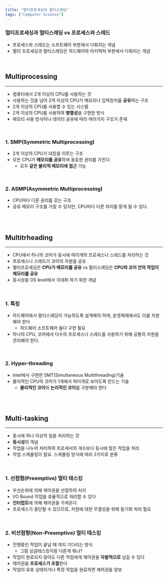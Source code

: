 ```yaml
---
title: "멀티프로세싱과 멀티스레딩"
tags: ["Computer Science"]
---
```






### 멀티프로세싱과 멀티스레딩 vs 프로세스와 스레드

- 프로세스와 스레드는 소프트웨어 부분에서 다뤄지는 개념
- 멀티 프로세싱과 멀티스레딩은 하드웨어와 아키텍처 부분에서 다뤄지는 개념

<br>

## Multiprocessing

<hr>

- 컴퓨터에서 2개 이상의 CPU를 사용하는 것
- 사용하는 것을 넘어 2개 이상의 CPU가 메모리나 입력장치를 **공유**하는 구조
- 2개 이상의 CPU를 사용할 수 있는 시스템
- 2개 이상의 CPU를 사용하여 **병렬성**을 구현한 방식
- 메모리 사용 방식이나 데이터 공유에 따라 여러가지 구조가 존재

<br>

### 1. SMP(Symmetric Multiprocessing)

- 2개 이상의 CPU가 대칭을 이루는 구조
- 모든 CPU가 **메모리를 공유**하며 동등한 권리를 가진다.
  - 모두 **같은 물리적 메모리에 접근** 가능

<br>

### 2. ASMP(Asymmetric Multiprocessing)

- CPU마다 다른 권리를 갖는 구조
- 공유 메모리 구조를 가질 수 있지만, CPU마다 다른 처리를 맡게 될 수 있다.

<br>

<br>

## Multitrheading

<hr>

- CPU에서 하나의 코어가 동시에 여러개의 프로세스나 스레드를 처리하는 것
- 프로세스나 스레드가 코어의 자원을 공유
- 멀티프로세싱은 **CPU가 메모리를 공유** vs 멀리스레딩은 **CPU와 코어 안의 작업이 메모리를 공유**
- 동시성을 OS level에서 극대화 하기 위한 개념

<br>

### 1. 특징

- 하드웨어에서 멀티스레딩이 가능하도록 설계해야 하며, 운영체제에서도 이를 지원해야 한다
  - 하드웨어 소프트웨어 둘다 구현 필요
- 하나의 CPU, 코어에서 다수의 프로세스나 스레드를 사용하기 위해 공통의 자원을 관리해야 한다.

<br>

### 2. Hyper-threading

- Intel에서 구현한 SMT(Simultaneous Multithreading)기술
- 물리적인 CPU의 코어가 1개에서 여러개로 보이도록 만드는 기술
  - **물리적인 코어**와 **논리적인 코어**를 구분해야 한다

<br>

<br>

## Multi-tasking

<hr>

- 동시에 하나 이상의 일을 처리하는 것
- **동시성**의 개념
- 작업을 나누어 처리하여 프로세서의 개수보다 동시에 많은 작업을 처리
- 작업 스케쥴링이 필요. 스케쥴링 방식에 따라 2가지로 분류

<br>

### 1. 선점형(Preemptive) 멀티 태스킹

- 우선순위에 의해 제어권을 선점하여 처리
- I/O Bound 작업을 효율적으로 처리할 수 있다
- **인터럽트**에 의해 제어권을 가져온다
- 프로세스가 중단될 수 있으므로, 자원에 대한 무결성을 위해 동기화 처리 필요

<br>

### 2. 비선점형(Non-Preemptive) 멀티 태스킹

- 진행중인 작업이 끝날 때 까지 기다리는 방식
  - 그럼 싱글태스킹이랑 다른게 뭐냐?
- 작업이 완료되지 않아도 다른 작업에게 제어권을 **자발적으로** 넘길 수 있다
- 제어권을 **프로세스가 조절**한다
- 작업이 유휴 상태이거나 특정 작업을 완료하면 제어권을 양보



